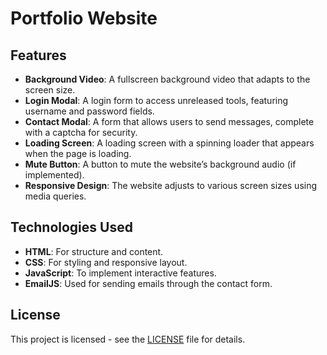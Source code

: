 #  Portfolio Website

## Features

- **Background Video**: A fullscreen background video that adapts to the screen size.
- **Login Modal**: A login form to access unreleased tools, featuring username and password fields.
- **Contact Modal**: A form that allows users to send messages, complete with a captcha for security.
- **Loading Screen**: A loading screen with a spinning loader that appears when the page is loading.
- **Mute Button**: A button to mute the website’s background audio (if implemented).
- **Responsive Design**: The website adjusts to various screen sizes using media queries.

## Technologies Used

- **HTML**: For structure and content.
- **CSS**: For styling and responsive layout.
- **JavaScript**: To implement interactive features.
- **EmailJS**: Used for sending emails through the contact form.

## License

This project is licensed - see the [LICENSE](LICENSE) file for details.
